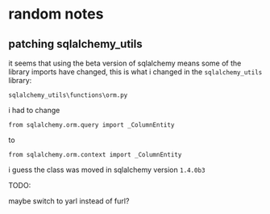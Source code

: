 # random notes

## patching sqlalchemy_utils

it seems that using the beta version of sqlalchemy means some of the library
imports have changed, this is what i changed in the `sqlalchemy_utils` library:

`sqlalchemy_utils\functions\orm.py`

i had to change

`from sqlalchemy.orm.query import _ColumnEntity`

to

`from sqlalchemy.orm.context import _ColumnEntity`

i guess the class was moved in sqlalchemy version `1.4.0b3`


TODO:

maybe switch to yarl instead of furl?